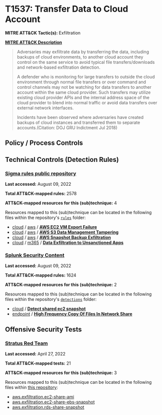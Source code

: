 # T1537: Transfer Data to Cloud Account
**MITRE ATT&CK Tactic(s):** Exfiltration

**[MITRE ATT&CK Description](https://attack.mitre.org/techniques/T1537)**
<blockquote>Adversaries may exfiltrate data by transferring the data, including backups of cloud environments, to another cloud account they control on the same service to avoid typical file transfers/downloads and network-based exfiltration detection.

A defender who is monitoring for large transfers to outside the cloud environment through normal file transfers or over command and control channels may not be watching for data transfers to another account within the same cloud provider. Such transfers may utilize existing cloud provider APIs and the internal address space of the cloud provider to blend into normal traffic or avoid data transfers over external network interfaces.

Incidents have been observed where adversaries have created backups of cloud instances and transferred them to separate accounts.(Citation: DOJ GRU Indictment Jul 2018) </blockquote>

## Policy / Process Controls
## Technical Controls (Detection Rules)
### [Sigma rules public repository](https://github.com/SigmaHQ/sigma)
**Last accessed:** August 09, 2022

**Total ATT&CK-mapped rules:** 2578

**ATT&CK-mapped resources for this (sub)technique:** 4

Resources mapped to this (sub)technique can be located in the following files within the repository's <code>[rules](https://github.com/SigmaHQ/sigma/tree/master/rules)</code> folder:

* [cloud](https://github.com/SigmaHQ/sigma/tree/master/rules/cloud/) / [aws](https://github.com/SigmaHQ/sigma/tree/master/rules/cloud/aws/) / **[AWS EC2 VM Export Failure](https://github.com/SigmaHQ/sigma/blob/master/rules/cloud/aws/aws_ec2_vm_export_failure.yml)**
* [cloud](https://github.com/SigmaHQ/sigma/tree/master/rules/cloud/) / [aws](https://github.com/SigmaHQ/sigma/tree/master/rules/cloud/aws/) / **[AWS S3 Data Management Tampering](https://github.com/SigmaHQ/sigma/blob/master/rules/cloud/aws/aws_s3_data_management_tampering.yml)**
* [cloud](https://github.com/SigmaHQ/sigma/tree/master/rules/cloud/) / [aws](https://github.com/SigmaHQ/sigma/tree/master/rules/cloud/aws/) / **[AWS Snapshot Backup Exfiltration](https://github.com/SigmaHQ/sigma/blob/master/rules/cloud/aws/aws_snapshot_backup_exfiltration.yml)**
* [cloud](https://github.com/SigmaHQ/sigma/tree/master/rules/cloud/) / [m365](https://github.com/SigmaHQ/sigma/tree/master/rules/cloud/m365/) / **[Data Exfiltration to Unsanctioned Apps](https://github.com/SigmaHQ/sigma/blob/master/rules/cloud/m365/microsoft365_data_exfiltration_to_unsanctioned_app.yml)**

### [Splunk Security Content](https://github.com/splunk/security_content)
**Last accessed:** August 09, 2022

**Total ATT&CK-mapped rules:** 1624

**ATT&CK-mapped resources for this (sub)technique:** 2

Resources mapped to this (sub)technique can be located in the following files within the repository's <code>[detections](https://github.com/splunk/security_content/tree/develop/detections)</code> folder:

* [cloud](https://github.com/splunk/security_content/tree/develop/detections/cloud/) / **[Detect shared ec2 snapshot](https://github.com/splunk/security_content/blob/develop/detections/cloud/detect_shared_ec2_snapshot.yml)**
* [endpoint](https://github.com/splunk/security_content/tree/develop/detections/endpoint/) / **[High Frequency Copy Of Files In Network Share](https://github.com/splunk/security_content/blob/develop/detections/endpoint/high_frequency_copy_of_files_in_network_share.yml)**


## Offensive Security Tests
### [Stratus Red Team](https://github.com/DataDog/stratus-red-team/)
**Last accessed:** April 27, 2022

**Total ATT&CK-mapped tests:** 21

**ATT&CK-mapped resources for this (sub)technique:** 3

Resources mapped to this (sub)technique can be located in the following files within [this repository](https://stratus-red-team.cloud/attack-techniques/):

* [aws.exfiltration.ec2-share-ami](https://stratus-red-team.cloud/attack-techniques/aws/aws.exfiltration.ec2-share-ami/)
* [aws.exfiltration.ec2-share-ebs-snapshot](https://stratus-red-team.cloud/attack-techniques/aws/aws.exfiltration.ec2-share-ebs-snapshot/)
* [aws.exfiltration.rds-share-snapshot](https://stratus-red-team.cloud/attack-techniques/aws/aws.exfiltration.rds-share-snapshot/)

